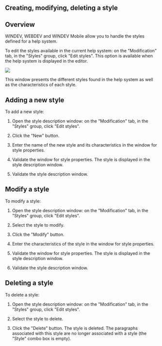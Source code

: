 
## Creating, modifying, deleting a style
			



<a name="NOTE1"></a>
<a name="NOTE1_1"></a>


## Overview
<a name="overview_ELTTEXTE000150"></a>
WINDEV, WEBDEV and WINDEV Mobile allow you to handle the styles defined for a help system.

To edit the styles available in the current help system: on the "Modification" tab, in the "Styles" group, click "Edit styles". This option is available when the help system is displayed in the editor.


![](https://doc.pcsoft.fr/en-US/images/image.awp?langid=3&name=Edition_Styles.gif)


This window presents the different styles found in the help system as well as the characteristics of each style.

<a name="NOTE2"></a>
<a name="NOTE2_1"></a>


## Adding a new style
<a name="adding_new_style_ELTTEXTE000174"></a>
To add a new style: 

1. Open the style description window: on the "Modification" tab, in the "Styles" group, click "Edit styles".

2. Click the "New" button.

3. Enter the name of the new style and its characteristics in the window for style properties.

4. Validate the window for style properties. The style is displayed in the style description window.

5. Validate the style description window.




<a name="NOTE3"></a>
<a name="NOTE3_1"></a>


## Modify a style
<a name="modify_style_ELTTEXTE000198"></a>
To modify a style: 

1. Open the style description window: on the "Modification" tab, in the "Styles" group, click "Edit styles".

2. Select the style to modify.

3. Click the "Modify" button.

4. Enter the characteristics of the style in the window for style properties.

5. Validate the window for style properties. The style is displayed in the style description window.

6. Validate the style description window.




<a name="NOTE4"></a>
<a name="NOTE4_1"></a>


## Deleting a style
<a name="deleting_style_ELTTEXTE000222"></a>
To delete a style: 

1. Open the style description window: on the "Modification" tab, in the "Styles" group, click "Edit styles".

2. Select the style to delete.

3. Click the "Delete" button. The style is deleted. The paragraphs associated with this style are no longer associated with a style (the "Style" combo box is empty).





